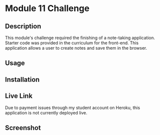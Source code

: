 # Module 11 Challenge

## Description
This module's challenge required the finishing of a note-taking application.  Starter code was provided in the curriculum for the front-end.  This application allows a user to create notes and save them in the browser.   

## Usage

## Installation

## Live Link
Due to payment issues through my student account on Heroku, this application is not currently deployed live.

## Screenshot
